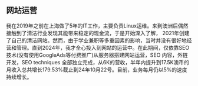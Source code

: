 ## 网站运营

我在2019年之前在上海做了5年的IT工作，主要负责Linux运维。来到澳洲后偶然接触到了清洁行业发现其能带来稳定的现金流，于是开始深入了解，
2021年创建了自己的清洁网站。然而，由于学业兼职等多重因素的影响，当时并没有很好地经营和管理。直到2024年，我才全心投入到网站的运营中。在此期间，仅依靠SEO技术(没有使用GoogleAds等付费推广)从服务器搭建网站运营，SEO 内容，外链开发，SEO techniques 全部独立完成，从6K的营收，半年内提升到17.5K澳币的月收入总共增长179.53%截止到24年10月22号。目前，业务每月仍以5%的速度持续增长。